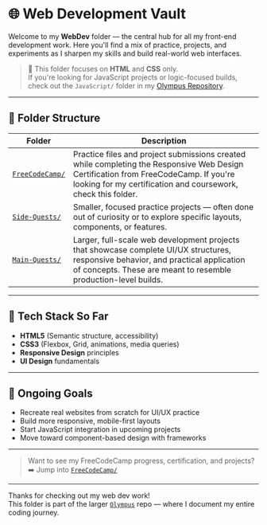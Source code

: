 # 🌐 Web Development Vault

Welcome to my **WebDev** folder — the central hub for all my front-end development work. Here you'll find a mix of practice, projects, and experiments as I sharpen my skills and build real-world web interfaces.

> 🧾 This folder focuses on **HTML** and **CSS** only.  
> If you're looking for JavaScript projects or logic-focused builds, check out the `JavaScript/` folder in my [Olympus Repository](https://github.com/kidlatpogi/Olympus).

---

## 📁 Folder Structure

| Folder                             | Description                                                                 |
|------------------------------------|-----------------------------------------------------------------------------|
| [`FreeCodeCamp/`](./FreeCodeCamp) | Practice files and project submissions created while completing the Responsive Web Design Certification from FreeCodeCamp. If you're looking for my certification and coursework, check this folder. |
| [`Side-Quests/`](./Side-Quests)   | Smaller, focused practice projects — often done out of curiosity or to explore specific layouts, components, or features. |
| [`Main-Quests/`](./Main-Quests)   | Larger, full-scale web development projects that showcase complete UI/UX structures, responsive behavior, and practical application of concepts. These are meant to resemble production-level builds. |

---

## 🧠 Tech Stack So Far

- **HTML5** (Semantic structure, accessibility)
- **CSS3** (Flexbox, Grid, animations, media queries)
- **Responsive Design** principles
- **UI Design** fundamentals

---

## 🚀 Ongoing Goals

- Recreate real websites from scratch for UI/UX practice
- Build more responsive, mobile-first layouts
- Start JavaScript integration in upcoming projects
- Move toward component-based design with frameworks

---

> Want to see my FreeCodeCamp progress, certification, and projects?  
> ➡️ Jump into [`FreeCodeCamp/`](./FreeCodeCamp)

---

Thanks for checking out my web dev work!  
This folder is part of the larger [`Olympus`](https://github.com/kidlatpogi/Olympus) repo — where I document my entire coding journey.
